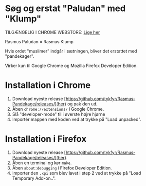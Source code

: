 # Søg og erstat "Paludan" med "Klump"

TILGÆNGELIG I CHROME WEBSTORE: <a href="https://chrome.google.com/webstore/detail/rasmus-pandekage/pfhcceonfnhnmmfgkeblckhfphmiiafi">Lige her</a>

Rasmus Paludan = Rasmus Klump

Hvis ordet "muslimer" indgår i sætningen, bliver det erstattet med "pandekager".

Virker kun til Google Chrome og Mozilla Firefox Developer Edition.

# Installation i Chrome
1. Download nyeste release [https://github.com/tykfyr/Rasmus-Pandekage/releases/](her) og pak den ud.
2. Åben `chrome://extensions/` i Google Chrome.
3. Slå "developer-mode" til i øverste højre hjørne
4. Importér mappen med koden ved at trykke på "Load unpacked".


# Installation i Firefox
1. Download nyeste release [https://github.com/tykfyr/Rasmus-Pandekage/releases/](her).
2. Åben en terminal og kør `make`.
3. Åben `about:debugging` i Firefox Developer Edition.
4. Importer den `.xpi` som blev lavet i step 2 ved at trykke på "Load Temporary Add-on..".
